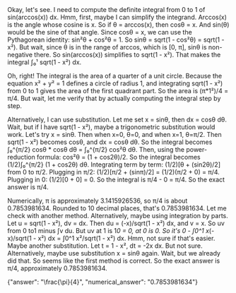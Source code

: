 <think>
Okay, let's see. I need to compute the definite integral from 0 to 1 of sin(arccos(x)) dx. Hmm, first, maybe I can simplify the integrand. Arccos(x) is the angle whose cosine is x. So if θ = arccos(x), then cosθ = x. And sin(θ) would be the sine of that angle. Since cosθ = x, we can use the Pythagorean identity: sin²θ + cos²θ = 1. So sinθ = sqrt(1 - cos²θ) = sqrt(1 - x²). But wait, since θ is in the range of arccos, which is [0, π], sinθ is non-negative there. So sin(arccos(x)) simplifies to sqrt(1 - x²). That makes the integral ∫₀¹ sqrt(1 - x²) dx.

Oh, right! The integral is the area of a quarter of a unit circle. Because the equation x² + y² = 1 defines a circle of radius 1, and integrating sqrt(1 - x²) from 0 to 1 gives the area of the first quadrant part. So the area is (π*1²)/4 = π/4. But wait, let me verify that by actually computing the integral step by step.

Alternatively, I can use substitution. Let me set x = sinθ, then dx = cosθ dθ. Wait, but if I have sqrt(1 - x²), maybe a trigonometric substitution would work. Let's try x = sinθ. Then when x=0, θ=0, and when x=1, θ=π/2. Then sqrt(1 - x²) becomes cosθ, and dx = cosθ dθ. So the integral becomes ∫₀^{π/2} cosθ * cosθ dθ = ∫₀^{π/2} cos²θ dθ. Then, using the power-reduction formula: cos²θ = (1 + cos2θ)/2. So the integral becomes (1/2)∫₀^{π/2} (1 + cos2θ) dθ. Integrating term by term: (1/2)[θ + (sin2θ)/2] from 0 to π/2. Plugging in π/2: (1/2)[π/2 + (sinπ)/2] = (1/2)(π/2 + 0) = π/4. Plugging in 0: (1/2)[0 + 0] = 0. So the integral is π/4 - 0 = π/4. So the exact answer is π/4.

Numerically, π is approximately 3.1415926536, so π/4 is about 0.7853981634. Rounded to 10 decimal places, that's 0.7853981634. Let me check with another method. Alternatively, maybe using integration by parts. Let u = sqrt(1 - x²), dv = dx. Then du = (-x)/sqrt(1 - x²) dx, and v = x. So uv from 0 to1 minus ∫v du. But uv at 1 is 1*0 = 0, at 0 is 0. So it's 0 - ∫0^1 x*(-x)/sqrt(1 - x²) dx = ∫0^1 x²/sqrt(1 - x²) dx. Hmm, not sure if that's easier. Maybe another substitution. Let t = 1 - x², dt = -2x dx. But not sure. Alternatively, maybe use substitution x = sinθ again. Wait, but we already did that. So seems like the first method is correct. So the exact answer is π/4, approximately 0.7853981634.
</think>

{"answer": "\\frac{\\pi}{4}", "numerical_answer": "0.7853981634"}